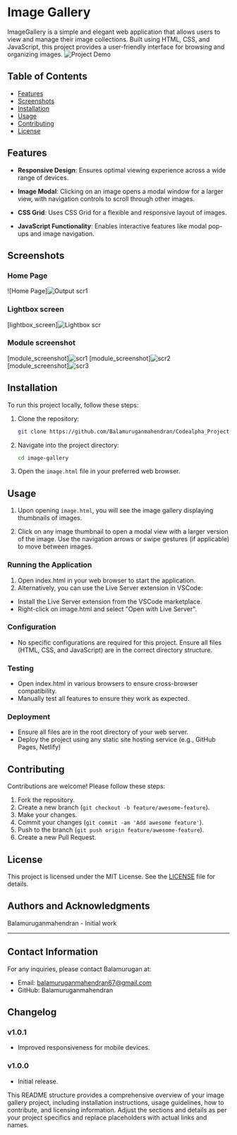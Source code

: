 # Image Gallery

ImageGallery is a simple and elegant web application that allows users to view and manage their image collections. Built using HTML, CSS, and JavaScript, this project provides a user-friendly interface for browsing and organizing images.
![Project Demo](screenshots/demo.gif)

## Table of Contents

- [Features](#features)
- [Screenshots](#screenshots)
- [Installation](#installation)
- [Usage](#usage)
- [Contributing](#contributing)
- [License](#license)

## Features

- **Responsive Design**: Ensures optimal viewing experience across a wide range of devices.
  
- **Image Modal**: Clicking on an image opens a modal window for a larger view, with navigation controls to scroll through other images.

- **CSS Grid**: Uses CSS Grid for a flexible and responsive layout of images.

- **JavaScript Functionality**: Enables interactive features like modal pop-ups and image navigation.

## Screenshots

### Home Page

![Home Page]![Output scr1](https://github.com/Balamuruganmahendran/Codealpha_Project_imagegallery/assets/140877546/ba4addc7-ca41-46da-a376-a81afbd4f7df)


### Lightbox screen

[lightbox_screen]![Lightbox scr](https://github.com/Balamuruganmahendran/Codealpha_Project_imagegallery/assets/140877546/842a0af7-2c45-4dcd-8fe5-9554d0790f3c)


### Module screenshot

[module_screenshot]![scr1](https://github.com/Balamuruganmahendran/Codealpha_Project_imagegallery/assets/140877546/04703ce6-e48e-4dc8-9f24-64f28d87be0c)
[module_screenshot]![scr2](https://github.com/Balamuruganmahendran/Codealpha_Project_imagegallery/assets/140877546/18447fea-a07b-4c72-934b-3abec6f21602)
[module_screenshot]![scr3](https://github.com/Balamuruganmahendran/Codealpha_Project_imagegallery/assets/140877546/73153322-7fb5-498e-afb3-274b4d31609e)

## Installation

To run this project locally, follow these steps:

1. Clone the repository:

   ```bash
   git clone https://github.com/Balamuruganmahendran/Codealpha_Project_imagegallery
   ```

2. Navigate into the project directory:

   ```bash
   cd image-gallery
   ```

3. Open the `image.html` file in your preferred web browser.

## Usage

1. Upon opening `image.html`, you will see the image gallery displaying thumbnails of images.
   
2. Click on any image thumbnail to open a modal view with a larger version of the image. Use the navigation arrows or swipe gestures (if applicable) to move between images.

### Running the Application
1. Open index.html in your web browser to start the application.
2. Alternatively, you can use the Live Server extension in VSCode:
- Install the Live Server extension from the VSCode marketplace.
- Right-click on image.html and select "Open with Live Server".

### Configuration
- No specific configurations are required for this project. Ensure all files (HTML, CSS, and JavaScript) are in the correct directory structure.

### Testing
- Open index.html in various browsers to ensure cross-browser compatibility.
- Manually test all features to ensure they work as expected.
### Deployment
- Ensure all files are in the root directory of your web server.
- Deploy the project using any static site hosting service (e.g., GitHub Pages, Netlify)

## Contributing

Contributions are welcome! Please follow these steps:

1. Fork the repository.
2. Create a new branch (`git checkout -b feature/awesome-feature`).
3. Make your changes.
4. Commit your changes (`git commit -am 'Add awesome feature'`).
5. Push to the branch (`git push origin feature/awesome-feature`).
6. Create a new Pull Request.

## License

This project is licensed under the MIT License. See the [LICENSE](LICENSE) file for details.

## Authors and Acknowledgments
Balamuruganmahendran - Initial work 

---

## Contact Information
For any inquiries, please contact Balamurugan at:

- Email: balamuruganmahendran67@gmail.com
- GitHub: Balamuruganmahendran

## Changelog
### v1.0.1
- Improved responsiveness for mobile devices.
### v1.0.0
- Initial release.


This README structure provides a comprehensive overview of your image gallery project, including installation instructions, usage guidelines, how to contribute, and licensing information. Adjust the sections and details as per your project specifics and replace placeholders with actual links and names.
